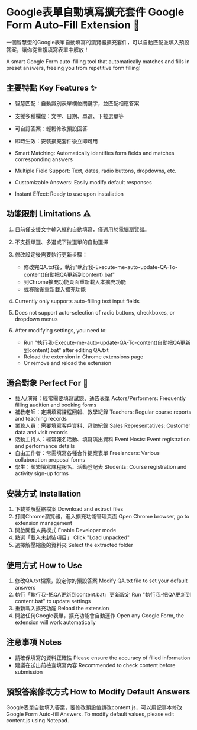 # Google表單自動填寫擴充套件 Google Form Auto-Fill Extension 🚀

一個智慧型的Google表單自動填寫的瀏覽器擴充套件，可以自動匹配並填入預設答案，讓你從重複填寫表單中解放！

A smart Google Form auto-filling tool that automatically matches and fills in preset answers, freeing you from repetitive form filling!

## 主要特點 Key Features ✨
- 智慧匹配：自動識別表單欄位關鍵字，並匹配相應答案
- 支援多種欄位：文字、日期、單選、下拉選單等
- 可自訂答案：輕鬆修改預設回答
- 即時生效：安裝擴充套件後立即可用

- Smart Matching: Automatically identifies form fields and matches corresponding answers
- Multiple Field Support: Text, dates, radio buttons, dropdowns, etc.
- Customizable Answers: Easily modify default responses
- Instant Effect: Ready to use upon installation

## 功能限制 Limitations ⚠️
1. 目前僅支援文字輸入框的自動填寫，僅適用於電腦瀏覽器。
2. 不支援單選、多選或下拉選單的自動選擇
3. 修改設定後需要執行更新步驟：
   - 修改完QA.txt後，執行"執行我-Execute-me-auto-update-QA-To-content(自動把QA更新到content).bat"
   - 到Chrome擴充功能頁面重新載入本擴充功能
   - 或移除後重新載入擴充功能

1. Currently only supports auto-filling text input fields
2. Does not support auto-selection of radio buttons, checkboxes, or dropdown menus
3. After modifying settings, you need to:
   - Run "執行我-Execute-me-auto-update-QA-To-content(自動把QA更新到content).bat" after editing QA.txt
   - Reload the extension in Chrome extensions page
   - Or remove and reload the extension

## 適合對象 Perfect For 👥
- 藝人/演員：經常需要填寫試鏡、通告表單
  Actors/Performers: Frequently filling audition and booking forms
- 補教老師：定期填寫課程回報、教學紀錄
  Teachers: Regular course reports and teaching records
- 業務人員：需要填寫客戶資料、拜訪紀錄
  Sales Representatives: Customer data and visit records
- 活動主持人：經常報名活動、填寫演出資料
  Event Hosts: Event registration and performance details
- 自由工作者：常需填寫各種合作提案表單
  Freelancers: Various collaboration proposal forms
- 學生：頻繁填寫課程報名、活動登記表
  Students: Course registration and activity sign-up forms

## 安裝方式 Installation
1. 下載並解壓縮檔案
   Download and extract files
2. 打開Chrome瀏覽器，進入擴充功能管理頁面
   Open Chrome browser, go to extension management
3. 開啟開發人員模式
   Enable Developer mode
4. 點選「載入未封裝項目」
   Click "Load unpacked"
5. 選擇解壓縮後的資料夾
   Select the extracted folder

## 使用方式 How to Use
1. 修改QA.txt檔案，設定你的預設答案
   Modify QA.txt file to set your default answers
2. 執行「執行我-把QA更新到content.bat」更新設定
   Run "執行我-把QA更新到content.bat" to update settings
3. 重新載入擴充功能
   Reload the extension
4. 開啟任何Google表單，擴充功能會自動運作
   Open any Google Form, the extension will work automatically

## 注意事項 Notes
- 請確保填寫的資料正確性
  Please ensure the accuracy of filled information
- 建議在送出前檢查填寫內容
  Recommended to check content before submission

## 預設答案修改方式 How to Modify Default Answers
Google表單自動填入答案，要修改預設值請改content.js，可以用記事本修改
Google Form Auto-fill Answers. To modify default values, please edit content.js using Notepad.
